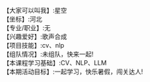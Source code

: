 【大家可以叫我】:星空        
【坐标】:河北        
【专业/职业】:无        
【兴趣爱好】:歌声合成        
【项目技能】:cv、nlp        
【组队情况】:未组队，快来一起!        
【本课程学习基础】:CV、NLP、LLM              
【本期活动目标】:一起学习，快乐暑假，闯关达人!        
